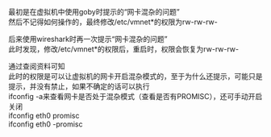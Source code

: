 最初是在虚拟机中使用goby时提示的“网卡混杂的问题”  
然后不记得如何操作的，最终修改/etc/vmnet*的权限为rw-rw-rw-

后来使用wireshark时再一次提示“网卡混杂的问题”  
此时发现，修改/etc/vmnet*的权限后，重启时，权限会恢复为rw-rw-rw-

通过查阅资料可知  
此时的权限是可以让虚拟机的网卡开启混杂模式的，至于为什么还提示，可能只是提示，并没有禁止，如果不确定的话可以执行  
ifconfig -a来查看网卡是否处于混杂模式（查看是否有PROMISC），还可手动开启关闭  
ifconfig eth0 promisc  
ifconfig eth0 -promisc
